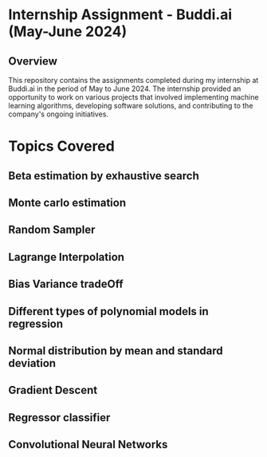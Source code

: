 # Internship Assignment - Buddi.ai (May-June 2024)

## Overview

This repository contains the assignments completed during my internship at Buddi.ai in the period of May to June 2024. The internship provided an opportunity to work on various projects that involved implementing machine learning algorithms, developing software solutions, and contributing to the company's ongoing initiatives.

# Topics Covered

## Beta estimation by exhaustive search 
## Monte carlo estimation 
## Random Sampler
## Lagrange Interpolation 
## Bias Variance tradeOff
## Different types of polynomial models in regression
## Normal distribution by mean and standard deviation 
## Gradient Descent 
## Regressor classifier
## Convolutional Neural Networks
